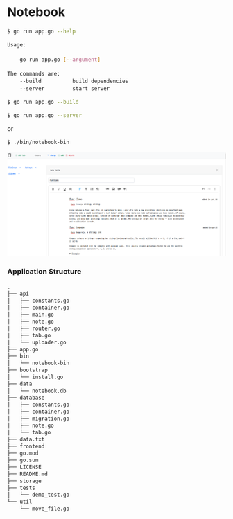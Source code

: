 # Notebook


```bash
$ go run app.go --help
```

```bash
Usage:

	go run app.go [--argument]

The commands are:
	--build          build dependencies
	--server	     start server
```

```bash
$ go run app.go --build
```

```bash
$ go run app.go --server
```
or

```bash
$ ./bin/notebook-bin
```

<img src="https://github.com/magdyismail88/notebook/blob/651a9dccc2776d49b47fe0ef07d3b720f2e53038/assets/screenshot01.png" alt="screenshot01" />


### Application Structure

```
.
├── api
│   ├── constants.go
│   ├── container.go
│   ├── main.go
│   ├── note.go
│   ├── router.go
│   ├── tab.go
│   └── uploader.go
├── app.go
├── bin
│   └── notebook-bin
├── bootstrap
│   └── install.go
├── data
│   └── notebook.db
├── database
│   ├── constants.go
│   ├── container.go
│   ├── migration.go
│   ├── note.go
│   └── tab.go
├── data.txt
├── frontend
├── go.mod
├── go.sum
├── LICENSE
├── README.md
├── storage
├── tests
│   └── demo_test.go
└── util
    └── move_file.go
```